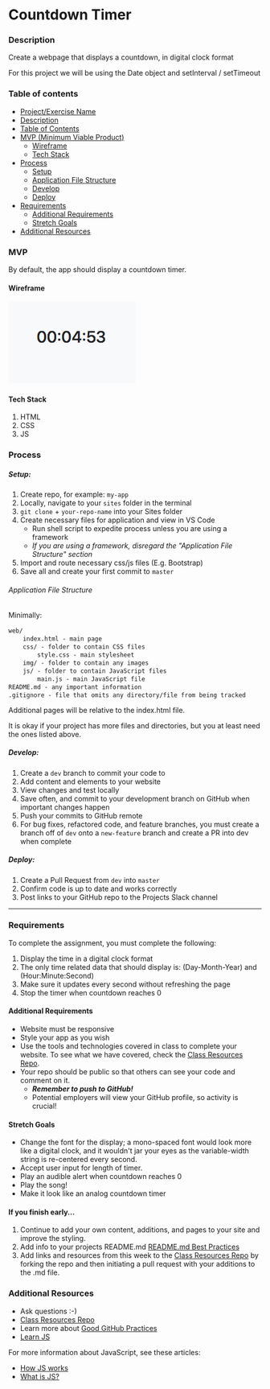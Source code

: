 # Countdown Timer

### Description

Create a webpage that displays a countdown, in digital clock format

For this project we will be using the Date object and setInterval / setTimeout

### Table of contents

<!--ts-->

- [Project/Exercise Name](#Countdown-Timer)
- [Description](#Description)
- [Table of Contents](#table-of-contents)
- [MVP (Minimum Viable Product)](#MVP)
  - [Wireframe](#Wireframe)
  - [Tech Stack](#Tech-Stack)
- [Process](#process)
  - [Setup](#Setup)
  - [Application File Structure](#Application-File-Structure)
  - [Develop](#Develop)
  - [Deploy](#Deploy)
- [Requirements](#Requirements)
  - [Additional Requirements](#Additional-Requirements)
  - [Stretch Goals](#Stretch-Goals)
- [Additional Resources](#Additional-Resources)
  <!--te-->

### MVP

By default, the app should display a countdown timer.

#### Wireframe

![countdown timer](../wireframes/countdown-timer.png)

#### Tech Stack

1. HTML
2. CSS
3. JS

### Process

##### Setup:

1. Create repo, for example: `my-app`
2. Locally, navigate to your `sites` folder in the terminal
3. `git clone` + `your-repo-name` into your Sites folder
4. Create necessary files for application and view in VS Code
   - Run shell script to expedite process unless you are using a framework
   - _If you are using a framework, disregard the "Application File Structure" section_
5. Import and route necessary css/js files (E.g. Bootstrap)
6. Save all and create your first commit to `master`

###### Application File Structure

Minimally:

```
web/
    index.html - main page
    css/ - folder to contain CSS files
        style.css - main stylesheet
    img/ - folder to contain any images
    js/ - folder to contain JavaScript files
        main.js - main JavaScript file
README.md - any important information
.gitignore - file that omits any directory/file from being tracked
```

Additional pages will be relative to the index.html file.

It is okay if your project has more files and directories, but you at least need the ones listed above.

##### Develop:

1. Create a `dev` branch to commit your code to
2. Add content and elements to your website
3. View changes and test locally
4. Save often, and commit to your development branch on GitHub when important changes happen
5. Push your commits to GitHub remote
6. For bug fixes, refactored code, and feature branches, you must create a branch off of `dev` onto a `new-feature` branch and create a PR into dev when complete

##### Deploy:

1. Create a Pull Request from `dev` into `master`
2. Confirm code is up to date and works correctly
3. Post links to your GitHub repo to the Projects Slack channel

---

### Requirements

To complete the assignment, you must complete the following:

1. Display the time in a digital clock format 
2. The only time related data that should display is: (Day-Month-Year) and (Hour:Minute:Second)
3. Make sure it updates every second without refreshing the page
4. Stop the timer when countdown reaches 0

#### Additional Requirements

- Website must be responsive
- Style your app as you wish
- Use the tools and technologies covered in class to complete your website. To see what we have covered, check the [Class Resources Repo](https://github.com/bootcamp-students/Resources).
- Your repo should be public so that others can see your code and comment on it.
  - _**Remember to push to GitHub!**_
  - Potential employers will view your GitHub profile, so activity is crucial!

#### Stretch Goals

- Change the font for the display; a mono-spaced font would look more like a digital clock, and it wouldn't jar your eyes as the variable-width string is re-centered every second.
- Accept user input for length of timer.
- Play an audible alert when countdown reaches 0
- Play the song!
- Make it look like an analog countdown timer

#### If you finish early...

1. Continue to add your own content, additions, and pages to your site and improve the styling.
2. Add info to your projects README.md [README.md Best Practices](https://gist.github.com/PurpleBooth/109311bb0361f32d87a2)
3. Add links and resources from this week to the [Class Resources Repo](https://github.com/bootcamp-students/Resources) by forking the repo and then initiating a pull request with your additions to the .md file.

### Additional Resources

- Ask questions :-)
- [Class Resources Repo](https://github.com/bootcamp-students/Resources)
- Learn more about [Good GitHub Practices](https://guides.github.com)
- [Learn JS](https://www.w3schools.com/js/)

For more information about JavaScript, see these articles:

- [How JS works](https://fireship.io/courses/javascript/intro-how-js-works/)
- [What is JS?](https://developer.mozilla.org/en-US/docs/Learn/JavaScript/First_steps/What_is_JavaScript)
